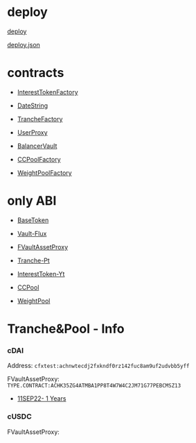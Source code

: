 <!--
 * @Author: OOO--li--OOO
 * @Date: 2021-09-11 22:07:58
 * @LastEditTime: 2021-09-12 01:22:49
-->
# deploy

[deploy](./deploy/deploy.md)

[deploy.json](./deploy/deploy.json)

# contracts

- [InterestTokenFactory](./contracts/InterestTokenFactory.md)

- [DateString](./contracts/DateString.md)

- [TrancheFactory](./contracts/TrancheFactory.md)

- [UserProxy](./contracts/UserProxy.md)

- [BalancerVault](./contracts/BalancerVault.md)

- [CCPoolFactory](./contracts/CCPoolFactory.md)

- [WeightPoolFactory](./contracts/WeightPoolFactory.md)

# only ABI
- [BaseToken](./contracts/cDAI-uToken.md)

- [Vault-Flux](./contracts/cDAI-Vault.md)

- [FVaultAssetProxy](./contracts/FVaultAssetProxy.md)

- [Tranche-Pt](./contracts/Tranche.md)

- [InterestToken-Yt](./contracts/InterestToken.md)

- [CCPool](./contracts/CCPool.md)

- [WeightPool](./contracts/WeightPool.md)

# Tranche&Pool - Info
### cDAI
  Address: `cfxtest:achnwtecdj2fxkndf0rz142fuc8am9uf2udvbb5yff`

  FVaultAssetProxy: `TYPE.CONTRACT:ACHK35ZG4ATMBA1PP8T4W7W4C2JM71G77PEBCMSZ13`

  * [11SEP22- 1 Years](./pool-info/cDAI-11SEP22.md)

### cUSDC
  FVaultAssetProxy: 
<!-- - ### cDAI
  [uToken](./contracts/cDAI-uToken.md)

  [Vault](./contracts/cDAI-Vault.md)

  [FVaultAssetProxy](./contracts/cDAI-FVaultAssetProxy.md)

  #### token

  - [**cDAI-14SEP21**](./token/cDAI-14SEP21-1631635200.md) -->



